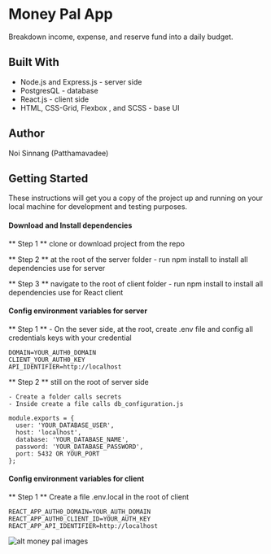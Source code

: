 # Money Pal App

Breakdown income, expense, and reserve fund into a daily budget.

## Built With

- Node.js and Express.js - server side
- PostgresQL - database
- React.js - client side
- HTML, CSS-Grid, Flexbox , and SCSS - base UI

## Author

Noi Sinnang (Patthamavadee)

## Getting Started

These instructions will get you a copy of the project up and running on your local machine for development and testing purposes.

#### Download and Install dependencies

** Step 1 ** clone or download project from the repo

** Step 2 ** at the root of the server folder - run npm install to install all dependencies use for server

** Step 3 ** navigate to the root of client folder - run npm install to install all dependencies use for React client

#### Config environment variables for server

** Step 1 ** - On the sever side, at the root, create .env file and config all credentials keys with your credential

```
DOMAIN=YOUR_AUTH0_DOMAIN
CLIENT_YOUR_AUTH0_KEY
API_IDENTIFIER=http://localhost

```

** Step 2 ** still on the root of server side

    - Create a folder calls secrets
    - Inside create a file calls db_configuration.js

```
module.exports = {
  user: 'YOUR_DATABASE_USER',
  host: 'localhost',
  database: 'YOUR_DATABASE_NAME',
  password: 'YOUR_DATABASE_PASSWORD',
  port: 5432 OR YOUR_PORT
};
```

#### Config environment variables for client

** Step 1 ** Create a file .env.local in the root of client

```
REACT_APP_AUTH0_DOMAIN=YOUR_AUTH_DOMAIN
REACT_APP_AUTH0_CLIENT_ID=YOUR_AUTH_KEY
REACT_APP_API_IDENTIFIER=http://localhost
```

![alt money pal images](https://ibb.co/FJ9KNpS)
